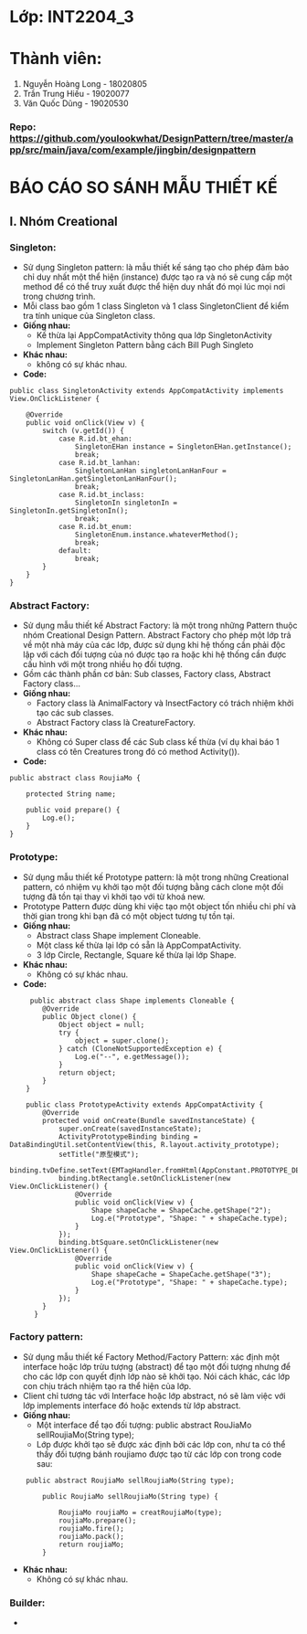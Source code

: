# Lớp: INT2204_3
# Thành viên:
1. Nguyễn Hoàng Long - 18020805
2. Trần Trung Hiếu - 19020077
3. Văn Quốc Dũng - 19020530

### Repo: https://github.com/youlookwhat/DesignPattern/tree/master/app/src/main/java/com/example/jingbin/designpattern

# BÁO CÁO SO SÁNH MẪU THIẾT KẾ

## I. Nhóm Creational

### Singleton:
- Sử dụng Singleton pattern: là mẫu thiết kế sáng tạo cho phép đảm bảo chỉ duy nhất một thể hiện (instance) được tạo ra và nó sẽ cung cấp một method để có  thể truy xuất được thể hiện duy nhất đó mọi lúc mọi nơi trong chương trình.
- Mỗi class bao gồm 1 class Singleton và 1 class SingletonClient để kiểm tra tính unique của Singleton class.
- **Giống nhau:** 
    + Kế thừa lại AppCompatActivity thông qua lớp SingletonActivity
    + Implement Singleton Pattern bằng cách Bill Pugh Singleto
- **Khác nhau:** 
    + không có sự khác nhau.
- **Code:** 
````
public class SingletonActivity extends AppCompatActivity implements View.OnClickListener {

    @Override
    public void onClick(View v) {
        switch (v.getId()) {
            case R.id.bt_ehan:
                SingletonEHan instance = SingletonEHan.getInstance();
                break;
            case R.id.bt_lanhan:
                SingletonLanHan singletonLanHanFour = SingletonLanHan.getSingletonLanHanFour();
                break;
            case R.id.bt_inclass:
                SingletonIn singletonIn = SingletonIn.getSingletonIn();
                break;
            case R.id.bt_enum:
                SingletonEnum.instance.whateverMethod();
                break;
            default:
                break;
        }
    }
}
````

### Abstract Factory:
- Sử dụng mẫu thiết kế Abstract Factory: là một trong những Pattern thuộc nhóm Creational Design Pattern. Abstract Factory cho phép một lớp trả về một nhà máy của các lớp, được sử dụng khi hệ thống cần phải độc lập với cách đối tượng của nó được tạo ra hoặc khi hệ thống cần được cấu hình với một trong nhiều họ đối tượng.
- Gồm các thành phần cơ bản: Sub classes, Factory class, Abstract Factory class...
- **Giống nhau:** 
    + Factory class là AnimalFactory và InsectFactory có trách nhiệm khởi tạo các sub classes.
    + Abstract Factory class là CreatureFactory.
- **Khác nhau:** 
    + Không có Super class để các Sub class kế thừa (ví dụ khai báo 1 class có tên Creatures trong đó có method Activity()).
- **Code:** 
````
public abstract class RoujiaMo {

    protected String name;
    
    public void prepare() {
        Log.e();
    }
}
````

### Prototype:
- Sử dụng mẫu thiết kế Prototype pattern: là một trong những Creational pattern, có nhiệm vụ khởi tạo một đối tượng bằng cách clone một đối tượng đã tồn tại thay vì khởi tạo với từ khoá new.
- Prototype Pattern được dùng khi việc tạo một object tốn nhiều chi phí và thời gian trong khi bạn đã có một object tương tự tồn tại.
- **Giống nhau:** 
    + Abstract class Shape implement Cloneable.
    + Một class kế thừa lại lớp có sẵn là AppCompatActivity.
    + 3 lớp Circle, Rectangle, Square kế thừa lại lớp Shape.
- **Khác nhau:** 
    + Không có sự khác nhau.
- **Code:** 
````
     public abstract class Shape implements Cloneable {
        @Override
        public Object clone() {
            Object object = null;
            try {
                object = super.clone();
            } catch (CloneNotSupportedException e) {
                Log.e("--", e.getMessage());
            }
            return object;
        }
    }
````

````
    public class PrototypeActivity extends AppCompatActivity {
        @Override
        protected void onCreate(Bundle savedInstanceState) {
            super.onCreate(savedInstanceState);
            ActivityPrototypeBinding binding = DataBindingUtil.setContentView(this, R.layout.activity_prototype);
            setTitle("原型模式");
            binding.tvDefine.setText(EMTagHandler.fromHtml(AppConstant.PROTOTYPE_DEFINE));
            binding.btRectangle.setOnClickListener(new View.OnClickListener() {
                @Override
                public void onClick(View v) {
                    Shape shapeCache = ShapeCache.getShape("2");
                    Log.e("Prototype", "Shape: " + shapeCache.type);
                }
            });
            binding.btSquare.setOnClickListener(new View.OnClickListener() {
                @Override
                public void onClick(View v) {
                    Shape shapeCache = ShapeCache.getShape("3");
                    Log.e("Prototype", "Shape: " + shapeCache.type);
                }
            });
        }
      }
````

### Factory pattern:
- Sử dụng mẫu thiết kế Factory Method/Factory Pattern: xác định một interface hoặc lớp trừu tượng (abstract) để tạo một đối tượng nhưng để cho các lớp con quyết định lớp nào sẽ khởi tạo. Nói cách khác, các lớp con chịu trách nhiệm tạo ra thể hiện của lớp.
- Client chỉ tương tác với Interface hoặc lớp abstract, nó sẽ làm việc với lớp implements interface đó hoặc extends từ lớp abstract.
- **Giống nhau:** 
    + Một interface để tạo đối tượng: public abstract RouJiaMo sellRoujiaMo(String type);
    + Lớp được khởi tạo sẽ được xác định bởi các lớp con, như ta có thể thấy đối tượng bánh roujiamo được tạo từ các lớp con trong code sau:
````
    public abstract RoujiaMo sellRoujiaMo(String type);

        public RoujiaMo sellRoujiaMo(String type) {

            RoujiaMo roujiaMo = creatRoujiaMo(type);
            roujiaMo.prepare();
            roujiaMo.fire();
            roujiaMo.pack();
            return roujiaMo;
        }
````
- **Khác nhau:** 
    + Không có sự khác nhau.

### Builder:
- 
